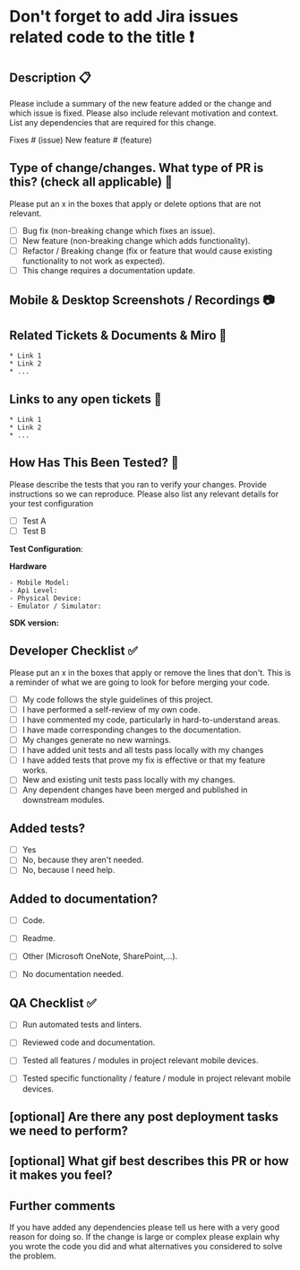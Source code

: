 # Don't forget to add Jira issues related code to the title :exclamation:

## Description :clipboard:

Please include a summary of the new feature added or the change and which issue is fixed. Please also include relevant motivation and context. List any dependencies that are required for this change.

Fixes # (issue)
New feature # (feature)

## Type of change/changes. What type of PR is this? (check all applicable) :eyes:

Please put an x in the boxes that apply or delete options that are not relevant.

- [ ] Bug fix (non-breaking change which fixes an issue).
- [ ] New feature (non-breaking change which adds functionality).
- [ ] Refactor / Breaking change (fix or feature that would cause existing functionality to not work as expected).
- [ ] This change requires a documentation update.

## Mobile & Desktop Screenshots / Recordings :camera:

## Related Tickets & Documents & Miro :link:

    * Link 1
    * Link 2
    * ...

## Links to any open tickets :green_book:

    * Link 1
    * Link 2
    * ...

## How Has This Been Tested? :mag_right:

Please describe the tests that you ran to verify your changes. Provide instructions so we can reproduce. Please also list any relevant details for your test configuration

- [ ] Test A
- [ ] Test B

**Test Configuration**:

  **Hardware**

    - Mobile Model:
    - Api Level:
    - Physical Device:
    - Emulator / Simulator:

  **SDK version:**

## Developer Checklist :white_check_mark:

Please put an x in the boxes that apply or remove the lines that don't. This is a reminder of what we are going to look for before merging your code.

- [ ] My code follows the style guidelines of this project.
- [ ] I have performed a self-review of my own code.
- [ ] I have commented my code, particularly in hard-to-understand areas.
- [ ] I have made corresponding changes to the documentation.
- [ ] My changes generate no new warnings.
- [ ] I have added unit tests and all tests pass locally with my changes
- [ ] I have added tests that prove my fix is effective or that my feature works.
- [ ] New and existing unit tests pass locally with my changes.
- [ ] Any dependent changes have been merged and published in downstream modules.

## Added tests?

- [ ] Yes
- [ ] No, because they aren't needed.
- [ ] No, because I need help.

## Added to documentation?
- [ ] Code.
- [ ] Readme.
- [ ] Other (Microsoft OneNote, SharePoint,...).
- [ ] No documentation needed.


## QA Checklist :white_check_mark:

- [ ] Run automated tests and linters.

- [ ] Reviewed code and documentation.

- [ ] Tested all features / modules in project relevant mobile devices.

- [ ] Tested specific functionality / feature / module in project relevant mobile devices.


## [optional] Are there any post deployment tasks we need to perform?

## [optional] What gif best describes this PR or how it makes you feel?


## Further comments

If you have added any dependencies please tell us here with a very good reason for doing so. If the change is large or complex please explain why you wrote the code you did and what alternatives you considered to solve the problem.